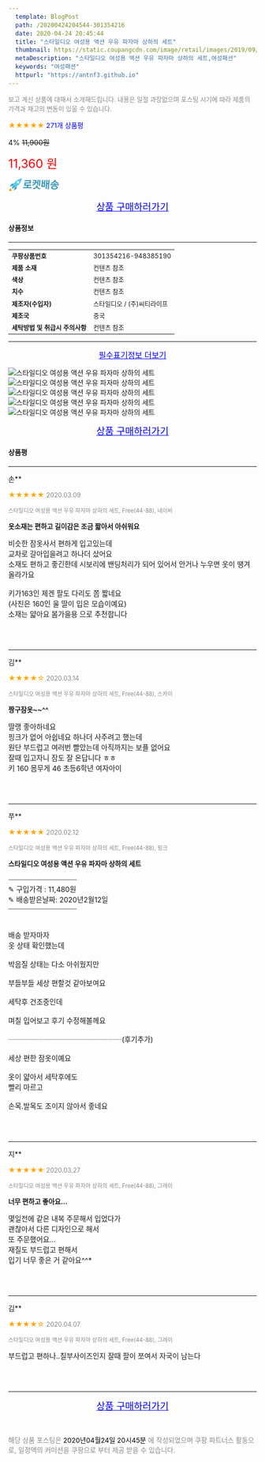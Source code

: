 ```yaml
---
  template: BlogPost
  path: /20200424204544-301354216
  date: 2020-04-24 20:45:44
  title: "스타일디오 여성용 액션 우유 파자마 상하의 세트"
  thumbnail: https://static.coupangcdn.com/image/retail/images/2019/09/10/17/6/d8ceb4b4-f34c-4b3d-b14b-2a9ab7dea303.jpg
  metaDescription: "스타일디오 여성용 액션 우유 파자마 상하의 세트,여성패션"
  keywords: "여성패션"
  httpurl: "https://antnf3.github.io"
---
```

  
<span style="color: #888;font-size:0.8rem">보고 계신 상품에 대해서 소개해드립니다.
내용은 일절 과장없으며 포스팅 시기에 따라 제품의 가격과 재고의 변동이 있을 수 있습니다.</span>
  
<span style="color: orange;">★★★★★</span> <span style="color: blue;font-size: 0.85rem;">271개 상품평</span>

<span style="font-size: 0.9rem">4%</span> <span style="font-size: 0.9rem">~~11,900원~~</span>

<span style="color: red;font-size: 1.5rem;">11,360 원</span>

![로켓배송](/assets/rocket_logo.png)

<p align="center"><a href="http://me2.do/5JY4C6fO" style="font-size: 1.2rem; color: blue;">상품 구매하러가기</a></p>

#### 상품정보

---

|                  |                       |
| ---------------- | --------------------- |
| **<span style="font-size:0.8rem;">쿠팡상품번호</span>** | <span style="font-size:0.8rem;">301354216-948385190</span> |
| **<span style="font-size:0.8rem;">제품 소재</span>**    | <span style="font-size:0.8rem;">컨텐츠 참조 </span>        |
| **<span style="font-size:0.8rem;">색상</span>**    | <span style="font-size:0.8rem;">컨텐츠 참조 </span>        |
| **<span style="font-size:0.8rem;">치수</span>**    | <span style="font-size:0.8rem;">컨텐츠 참조 </span>        |
| **<span style="font-size:0.8rem;">제조자(수입자)</span>**    | <span style="font-size:0.8rem;">스타일디오 / (주)씨티라이프</span>        |
| **<span style="font-size:0.8rem;">제조국</span>**    | <span style="font-size:0.8rem;">중국</span>        |
| **<span style="font-size:0.8rem;">세탁방법 및 취급시 주의사항</span>**    | <span style="font-size:0.8rem;">컨텐츠 참조 </span>        |




---

<p align="center"><a href="http://me2.do/5JY4C6fO" style="font-size: 1rem; color: blue;">필수표기정보 더보기</a></p>

![스타일디오 여성용 액션 우유 파자마 상하의 세트](http://thumbnail8.coupangcdn.com/thumbnails/remote/q89/image/retail/images/577584389299234-fb4cc46b-bf6f-4512-9ea6-5fc6be5ab46a.jpg)
![스타일디오 여성용 액션 우유 파자마 상하의 세트](http://thumbnail6.coupangcdn.com/thumbnails/remote/q89/image/retail/images/2019/09/10/17/5/0bc1d3fc-bb8c-4660-a20e-ad8d253bd0af.jpg)
![스타일디오 여성용 액션 우유 파자마 상하의 세트](http://thumbnail10.coupangcdn.com/thumbnails/remote/q89/image/retail/images/2019/09/16/10/8/56154b32-45ed-4bcb-9da5-5112fcc6d309.jpg)
![스타일디오 여성용 액션 우유 파자마 상하의 세트](http://thumbnail8.coupangcdn.com/thumbnails/remote/q89/image/retail/images/2019/09/10/17/8/efc55c03-3345-4af6-96d3-a52810294530.jpg)
![스타일디오 여성용 액션 우유 파자마 상하의 세트](http://thumbnail7.coupangcdn.com/thumbnails/remote/q89/image/retail/images/2019/09/16/10/6/3bc554a4-36ea-4c6b-9f73-14bc61a87c2e.jpg)

<p align="center"><a href="http://me2.do/5JY4C6fO" style="font-size: 1.2rem; color: blue;">상품 구매하러가기</a></p>

#### 상품평
  
---
  
손**
    
<span style="color: orange;">★★★★★</span> <span style="font-size:0.8rem;color: #888;">2020.03.09</span>
    
<span style="color: #888;font-size:0.7rem">스타일디오 여성용 액션 우유 파자마 상하의 세트, Free(44-88), 네이비</span>
    
<span style="font-size:0.85rem">**옷소재는 편하고 길이감은 조금 짧아서 아쉬워요**</span>
    
<span style="font-size: 0.9rem;">비슷한 잠옷사서 편하게 입고있는데 <br/>교차로 갈아입을려고 하나더 샀어요<br/>소재도 편하고 좋긴한데 시보리에 밴딩처리가 되어 있어서 안거나 누우면 옷이 땡겨 올라가요<br/><br/>키가163인 제겐 팔도 다리도 쫌 짧네요<br/>(사진은 160인 울 딸이 입은 모습이예요)<br/>소재는 얇아요 봄가을용 으로 추천합니다</span>
    
<br>
<br>

---
  
김**
    
<span style="color: orange;">★★★★☆</span> <span style="font-size:0.8rem;color: #888;">2020.03.14</span>
    
<span style="color: #888;font-size:0.7rem">스타일디오 여성용 액션 우유 파자마 상하의 세트, Free(44-88), 스카이</span>
    
<span style="font-size:0.85rem">**짱구잠옷~~^^**</span>
    
<span style="font-size: 0.9rem;">딸랭  좋아하네요<br/>핑크가 없어 아쉽네요 하나더 사주려고 했는데<br/>원단 부드럽고 여러번 빨았는데 아직까지는 보플 없어요<br/>잘때 입고자니 잠도 잘 온답니다 ㅎㅎ<br/>키 160 몸무게 46  초등6학년  여자아이</span>
    
<br>
<br>

---
  
쭈**
    
<span style="color: orange;">★★★★★</span> <span style="font-size:0.8rem;color: #888;">2020.02.12</span>
    
<span style="color: #888;font-size:0.7rem">스타일디오 여성용 액션 우유 파자마 상하의 세트, Free(44-88), 핑크</span>
    
<span style="font-size:0.85rem">**스타일디오 여성용 액션 우유 파자마 상하의 세트**</span>
    
<span style="font-size: 0.9rem;">┈┈┈┈┈┈┈┈┈┈┈┈┈┈┈┈<br/>✎ 구입가격 : 11,480원<br/>✎ 배송받은날짜: 2020년2월12일<br/>┈┈┈┈┈┈┈┈┈┈┈┈┈┈┈┈ <br/><br/><br/>배송 받자마자 <br/>옷 상태 확인했는데<br/><br/>박음질 상태는 다소 아쉬웠지만 <br/><br/>부들부들 세상 편할것 같아보여요<br/><br/>세탁후 건조중인데<br/><br/>며칠 입어보고 후기 수정해볼께요<br/><br/>┈┈┈┈┈┈┈┈┈┈┈┈┈┈┈┈(후기추가)<br/><br/>세상 편한 잠옷이예요<br/><br/>옷이 얇아서 세탁후에도<br/>빨리 마르고<br/><br/>손목.발목도 조이지 않아서 좋네요</span>
    
<br>
<br>

---
  
지**
    
<span style="color: orange;">★★★★★</span> <span style="font-size:0.8rem;color: #888;">2020.03.27</span>
    
<span style="color: #888;font-size:0.7rem">스타일디오 여성용 액션 우유 파자마 상하의 세트, Free(44-88), 그레이</span>
    
<span style="font-size:0.85rem">**너무 편하고 좋아요...**</span>
    
<span style="font-size: 0.9rem;">몇일전에 같은 내복 주문해서 입었다가<br/>괜찮아서 다른 디자인으로 해서 <br/>또 주문했어요...<br/>재질도 부드럽고 편해서 <br/>입기 너무 좋은 거 같아요^^*</span>
    
<br>
<br>

---
  
김**
    
<span style="color: orange;">★★★★☆</span> <span style="font-size:0.8rem;color: #888;">2020.04.07</span>
    
<span style="color: #888;font-size:0.7rem">스타일디오 여성용 액션 우유 파자마 상하의 세트, Free(44-88), 그레이</span>
    

    
<span style="font-size: 0.9rem;">부드럽고 편하나..칠부사이즈인지 잘때 팔이 쪼여서 자국이 남는다</span>
    
<br>
<br>


  
---
  
<p align="center"><a href="http://me2.do/5JY4C6fO" style="font-size: 1.2rem; color: blue;">상품 구매하러가기</a></p>
  
<br>
  
<span style="font-size: 0.85rem; color: #888;">해당 상품 포스팅은 <span style="color: #000;"> 2020년04월24일 20시45분 </span> 에 작성되었으며 쿠팡 파트너스 활동으로, 일정액의 커미션을 쿠팡으로 부터 제공 받을 수 있습니다.</span>